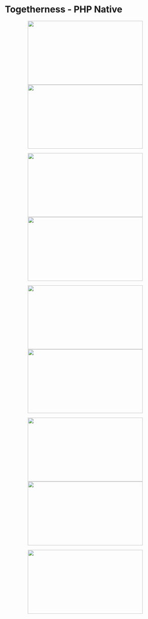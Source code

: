 # Togetherness - PHP Native

<p align="center">
  <img width="360" height="200" src="https://user-images.githubusercontent.com/111714904/186297050-9d68ac3c-6d4d-4921-8320-84c0b656dd26.png">
  <img width="360" height="200" src="https://user-images.githubusercontent.com/111714904/186297057-5e3d897a-125b-44a5-ae74-3824fab14bca.png">
</p>
<p align="center">
  <img width="360" height="200" src="https://user-images.githubusercontent.com/111714904/186297059-efb7b556-db8c-4cbd-9aa1-db40f688e201.png">
  <img width="360" height="200" src="https://user-images.githubusercontent.com/111714904/186297064-c32d1aa5-9247-457d-8904-07af9df04c0d.png">
</p>
<p align="center">
  <img width="360" height="200" src="https://user-images.githubusercontent.com/111714904/186297065-7c28942b-acba-4df9-a63b-f4002d3223c5.png">
  <img width="360" height="200" src="https://user-images.githubusercontent.com/111714904/186297066-9bef9aa3-f5ee-4db3-9ffa-4fa89528d9de.png">
</p>
<p align="center">
  <img width="360" height="200" src="https://user-images.githubusercontent.com/111714904/186297067-a89dab2c-e7cb-4bb2-b8ee-b05ed0914ac3.png">
  <img width="360" height="200" src="https://user-images.githubusercontent.com/111714904/186297070-803740a8-4737-495c-ac25-9c124e60a266.png">
</p>
<p align="center">
  <img width="360" height="200" src="https://user-images.githubusercontent.com/111714904/186297045-a4077095-b2f4-4ed7-a4d3-7a8e330cd88e.png">
</p>
